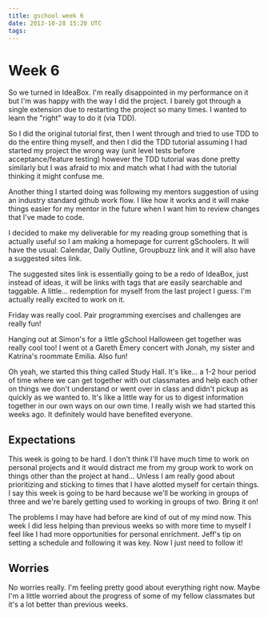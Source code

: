 ```yaml
---
title: gschool week 6
date: 2013-10-28 15:20 UTC
tags:
---
```


Week 6
======

So we turned in IdeaBox. I'm really disappointed in my performance on it but I'm was happy with the way I did the project. I barely got through a single extension due to restarting the project so many times. I wanted to learn the "right" way to do it (via TDD).

So I did the original tutorial first, then I went through and tried to use TDD to do the entire thing myself, and then I did the TDD tutorial assuming I had started my project the wrong way (unit level tests before acceptance/feature testing) however the TDD tutorial was done pretty similarly but I was afraid to mix and match what I had with the tutorial thinking it might confuse me.

Another thing I started doing was following my mentors suggestion of using an industry standard github work flow. I like how it works and it will make things easier for my mentor in the future when I want him to review changes that I've made to code.

I decided to make my deliverable for my reading group something that is actually useful so I am making a homepage for current gSchoolers. It will have the usual: Calendar, Daily Outline, Groupbuzz link and it will also have a suggested sites link.

The suggested sites link is essentially going to be a redo of IdeaBox, just instead of ideas, it will be links with tags that are easily searchable and taggable. A little... redemption for myself from the last project I guess. I'm actually really excited to work on it.

Friday was really cool. Pair programming exercises and challenges are really fun!

Hanging out at Simon's for a little gSchool Halloween get together was really cool too! I went ot a Gareth Emery concert with Jonah, my sister and Katrina's roommate Emilia. Also fun!

Oh yeah, we started this thing called Study Hall. It's like... a 1-2 hour period of time where we can get together with out classmates and help each other on things we don't understand or went over in class and didn't pickup as quickly as we wanted to. It's like a little way for us to digest information together in our own ways on our own time. I really wish we had started this weeks ago. It definitely would have benefited everyone.


Expectations
------------

This week is going to be hard. I don't think I'll have much time to work on personal projects and it would distract me from my group work to work on things other than the project at hand... Unless I am really good about prioritizing and sticking to times that I have alotted myself for certain things. I say this week is going to be hard because we'll be working in groups of three and we're barely getting used to working in groups of two. Bring it on!

The problems I may have had before are kind of out of my mind now. This week I did less helping than previous weeks so with more time to myself I feel like I had more opportunities for personal enrichment. Jeff's tip on setting a schedule and following it was key. Now I just need to follow it!

Worries
-------

No worries really. I'm feeling pretty good about everything right now. Maybe I'm a little worried about the progress of some of my fellow classmates but it's a lot better than previous weeks.
